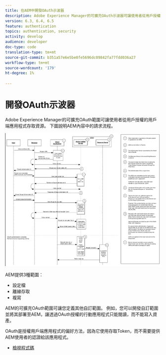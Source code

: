 ```yaml
---
title: 在AEM中開發OAuth示波器
description: Adobe Experience Manager的可擴充OAuth示波器可讓使用者從用戶授權的用戶端應用程式存取資源。 下圖說明AEM內容中的請求流程。
version: 6.3, 6.4, 6.5
feature: authentication
topics: authentication, security
activity: develop
audience: developer
doc-type: code
translation-type: tm+mt
source-git-commit: b351a57e6e5be0fe5696dc09842fa77fdd036a27
workflow-type: tm+mt
source-wordcount: '179'
ht-degree: 1%

---
```



# 開發OAuth示波器

Adobe Experience Manager的可擴充OAuth範圍可讓使用者從用戶授權的用戶端應用程式存取資源。 下圖說明AEM內容中的請求流程。

![Oauth示波器流](./assets/oauth-code-sample-develop/oauth-scopes-flow.png)

AEM提供3種範圍：

* 設定檔
* 離線存取
* 複寫

AEM的可擴充OAuth範圍可讓您定義其他自訂範圍。 例如，您可以開發自訂範圍並將其部署至AEM，讓透過OAuth授權的行動應用程式只能閱讀，而不能寫入資產。

OAuth是授權用戶端應用程式的偏好方法，因為它使用存取Token，而不需要提供AEM使用者的認證給該應用程式。

* [檢視程式碼](https://github.com/Adobe-Consulting-Services/acs-aem-samples/blob/legacy/bundle/src/main/java/com/adobe/acs/samples/authentication/oauth/impl/SampleScopeWithPrivileges.java)
